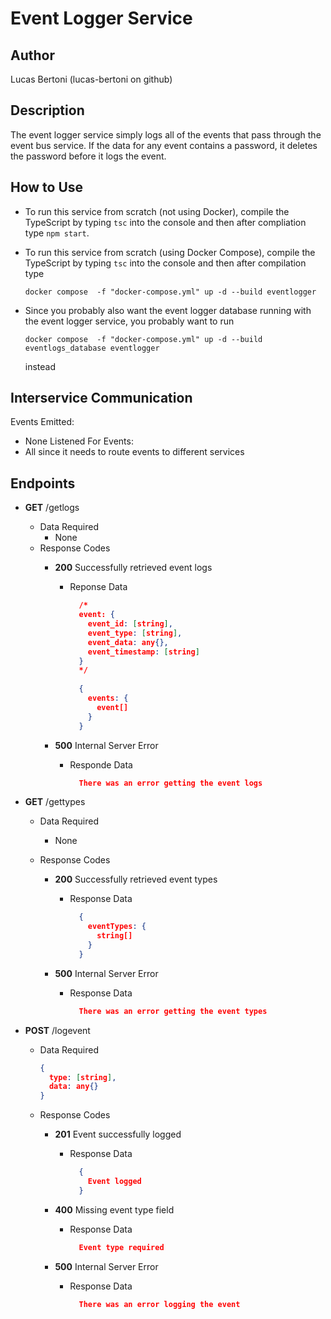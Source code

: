 # Event Logger Service
## Author
Lucas Bertoni (lucas-bertoni on github)
## Description
The event logger service simply logs all of the events that pass through the event bus service. If the data for any event contains a password, it deletes the password before it logs the event.
## How to Use
- To run this service from scratch (not using Docker), compile the TypeScript by typing `tsc` into the console and then after compliation type `npm start`.
- To run this service from scratch (using Docker Compose), compile the TypeScript by typing `tsc` into the console and then after compilation type

    ```
    docker compose  -f "docker-compose.yml" up -d --build eventlogger
    ```

- Since you probably also want the event logger database running with the event logger service, you probably want to run
  
    ```
    docker compose  -f "docker-compose.yml" up -d --build eventlogs_database eventlogger
    ```
  
  instead
## Interservice Communication
Events Emitted:
  - None
Listened For Events:
  - All since it needs to route events to different services

## Endpoints
- **GET** /getlogs
  - Data Required
    - None
  - Response Codes
    - **200** Successfully retrieved event logs
      - Reponse Data
       
        ```json
          /*
          event: {
            event_id: [string],
            event_type: [string],
            event_data: any{},
            event_timestamp: [string]
          }
          */
          
          {
            events: {
              event[]
            }
          }
        ```

    - **500** Internal Server Error
      - Responde Data
    
        ```json
          There was an error getting the event logs
        ```

- **GET** /gettypes
  - Data Required
    - None
  
  - Response Codes
    - **200** Successfully retrieved event types
      - Response Data
      
        ```json
          {
            eventTypes: {
              string[]
            }
          }
        ```
    
    - **500** Internal Server Error
      - Response Data

        ```json
          There was an error getting the event types
        ```

- **POST** /logevent
  - Data Required

    ```json
    {
      type: [string],
      data: any{}
    }
    ```
  
  - Response Codes
    - **201** Event successfully logged
      - Response Data
      
        ```json
          {
            Event logged
          }
        ```

    - **400** Missing event type field
      - Response Data
      
        ```json
          Event type required
        ```

    - **500** Internal Server Error
      - Response Data

        ```json
          There was an error logging the event
        ```